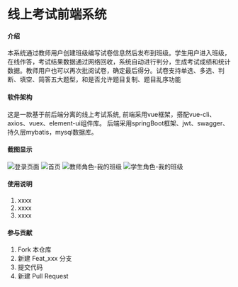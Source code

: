 # 线上考试前端系统

#### 介绍
本系统通过教师用户创建班级编写试卷信息然后发布到班级。学生用户进入班级，在线作答，考试结果数据通过网络回收，系统自动进行判分，生成考试成绩和统计数据。教师用户也可以再次批阅试卷，确定最后得分。试卷支持单选、多选、判断、填空、简答五大题型，和是否允许题目复制、题目乱序功能

#### 软件架构
这是一款基于前后端分离的线上考试系统,  前端采用vue框架，搭配vue-cli、axios、vuex、element-ui组件库。  后端采用springBoot框架、jwt、swagger、持久层mybatis，mysql数据库。


#### 截图显示

![登录页面](https://images.gitee.com/uploads/images/2021/0321/173124_7908d324_7451960.png "snipaste20210321_172951.png")
![首页](https://images.gitee.com/uploads/images/2021/0321/173220_9cd27950_7451960.png "snipaste20210321_173208.png")
![教师角色-我的班级](https://images.gitee.com/uploads/images/2021/0321/173345_6108fa9a_7451960.png "snipaste20210321_173337.png")
![学生角色-我的班级](https://images.gitee.com/uploads/images/2021/0321/173532_e3e22c7f_7451960.png "snipaste20210321_173521.png")


#### 使用说明

1.  xxxx
2.  xxxx
3.  xxxx

#### 参与贡献

1.  Fork 本仓库
2.  新建 Feat_xxx 分支
3.  提交代码
4.  新建 Pull Request


